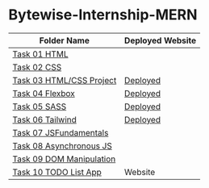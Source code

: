 # Bytewise-Internship-MERN
| Folder Name            | Deployed Website              |
| ----------------------| -----------------------------|
| [Task 01 HTML](https://github.com/emankamran/Bytewise-Internship-MERN/tree/main/Task-01-HTML)   |                              |
| [Task 02 CSS](https://github.com/emankamran/Bytewise-Internship-MERN/tree/main/Task-02-CSS)   |                              |
| [Task 03 HTML/CSS Project](https://github.com/emankamran/Bytewise-Internship-MERN/tree/main/Task-03-html-css-project)        | [Deployed](https://html-css-project-task-03.netlify.app/)                      |
| [Task 04 Flexbox](https://github.com/emankamran/Bytewise-Internship-MERN/tree/main/Task-04-Flexbox)|[Deployed](https://flexbox-task-04.netlify.app/)                              |
| [Task 05 SASS](https://github.com/emankamran/Bytewise-Internship-MERN/tree/main/Task-05-SASS)   |[Deployed]( https://sass-task-05.netlify.app/)                             |
| [Task 06 Tailwind](https://github.com/emankamran/Bytewise-Internship-MERN/tree/main/Task-06-Tailwind)| [Deployed](https://tailwind-project-task-06.netlify.app/)                |
| [Task 07 JSFundamentals](https://github.com/emankamran/Bytewise-Internship-MERN/tree/main/Task-07-JS-Fundamentals)|                |
| [Task 08 Asynchronous JS](https://github.com/emankamran/Bytewise-Internship-MERN/tree/main/Task-08-Asynchronous-JS)|               |
| [Task 09 DOM Manipulation](https://github.com/emankamran/Bytewise-Internship-MERN/tree/main/Task-09-DOM%20Manipulation)|                          |
| [Task 10 TODO List App](https://github.com/emankamran/Bytewise-Internship-MERN/tree/main/Task-10-TODO-LIST)| Website                |

